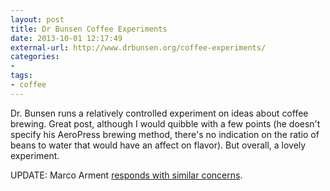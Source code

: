 ```yaml
---
layout: post
title: Dr Bunsen Coffee Experiments
date: 2013-10-01 12:17:49
external-url: http://www.drbunsen.org/coffee-experiments/
categories:
- 
tags:
- coffee
---
```

Dr. Bunsen runs a relatively controlled experiment on ideas about coffee brewing. Great post, although I would quibble with a few points (he doesn't specify his AeroPress brewing method, there's no indication on the ratio of beans to water that would have an affect on flavor). But overall, a lovely experiment. 

UPDATE: Marco Arment [responds with similar concerns](http://www.marco.org/2013/10/01/coffee-experiments).